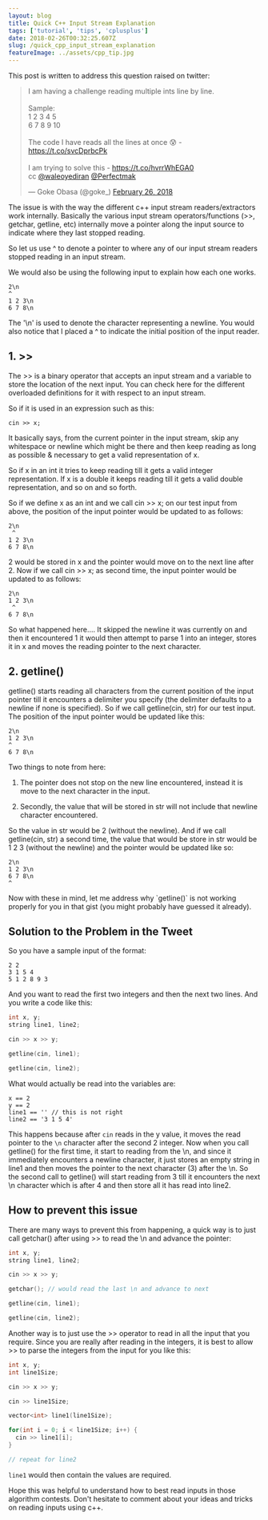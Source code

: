 ```yaml
---
layout: blog
title: Quick C++ Input Stream Explanation
tags: ['tutorial', 'tips', 'cplusplus']
date: 2018-02-26T00:32:25.607Z
slug: /quick_cpp_input_stream_explanation
featureImage: ../assets/cpp_tip.jpg
---
```


This post is written to address this question raised on twitter:

<blockquote class="twitter-tweet" data-lang="en"><p lang="en" dir="ltr">I am having a challenge reading multiple ints line by line.<br><br>Sample:<br>1 2 3 4 5<br>6 7 8 9 10<br><br>The code I have reads all the lines at once 😰  - <a href="https://t.co/svcDprbcPk">https://t.co/svcDprbcPk</a><br><br>I am trying to solve this - <a href="https://t.co/hvrrWhEGA0">https://t.co/hvrrWhEGA0</a> <br>cc <a href="https://twitter.com/waleoyediran?ref_src=twsrc%5Etfw">@waleoyediran</a> <a href="https://twitter.com/Perfectmak?ref_src=twsrc%5Etfw">@Perfectmak</a></p>&mdash; Goke Obasa (@goke_) <a href="https://twitter.com/goke_/status/968187808220372992?ref_src=twsrc%5Etfw">February 26, 2018</a></blockquote>

The issue is with the way the different c++ input stream readers/extractors work internally. Basically the various input stream operators/functions (>>, getchar, getline, etc) internally move a pointer along the input source to indicate where they last stopped reading.

So let us use ^ to denote a pointer to where any of our input stream readers stopped reading in an input stream.

We would also be using the following input to explain how each one works.

```
2\n
^
1 2 3\n
6 7 8\n
```

The '\n' is used to denote the character representing a newline. You would also notice that I placed a ^ to indicate the initial position of the input reader.

## 1. >>

The >> is a binary operator that accepts an input stream and a variable to store the location of the next input. You can check here for the different overloaded definitions for it with respect to an input stream.

So if it is used in an expression such as this:

```
cin >> x;
```

It basically says, from the current pointer in the input stream, skip any whitespace or newline which might be there and then keep reading as long as possible & necessary to get a valid representation of x.

So if x in an int it tries to keep reading till it gets a valid integer representation. If x is a double it keeps reading till it gets a valid double representation, and so on and so forth.

So if we define x as an int and we call cin >> x; on our test input from above, the position of the input pointer would be updated to as follows:

```
2\n
 ^
1 2 3\n
6 7 8\n
```

2 would be stored in x and the pointer would move on to the next line after 2. Now if we call cin >> x; as second time, the input pointer would be updated to as follows:

```
2\n
1 2 3\n
 ^
6 7 8\n
```

So what happened here…. It skipped the newline it was currently on and then it encountered 1 it would then attempt to parse 1 into an integer, stores it in x and moves the reading pointer to the next character.

## 2. getline()

getline() starts reading all characters from the current position of the input pointer till it encounters a delimiter you specify (the delimiter defaults to a newline if none is specified). So if we call getline(cin, str) for our test input. The position of the input pointer would be updated like this:

```
2\n
1 2 3\n
^
6 7 8\n
```

Two things to note from here:

1. The pointer does not stop on the new line encountered, instead it is move to the next character in the input.

2. Secondly, the value that will be stored in str will not include that newline character encountered.

So the value in str would be 2 (without the newline). And if we call getline(cin, str) a second time, the value that would be store in str would be 1 2 3 (without the newline) and the pointer would be updated like so:

```
2\n
1 2 3\n
6 7 8\n
^
```

Now with these in mind, let me address why \`getline()\` is not working properly for you in that gist (you might probably have guessed it already).

## Solution to the Problem in the Tweet

So you have a sample input of the format:

```
2 2
3 1 5 4
5 1 2 8 9 3
```

And you want to read the first two integers and then the next two lines. And you write a code like this:

```cpp
int x, y;
string line1, line2;

cin >> x >> y;

getline(cin, line1);

getline(cin, line2);
```
What would actually be read into the variables are:

```
x == 2
y == 2
line1 == '' // this is not right
line2 == '3 1 5 4'
```

This happens because after `cin` reads in the y value, it moves the read pointer to the `\n` character after the second 2 integer. Now when you call getline() for the first time, it start to reading from the \n, and since it immediately encounters a newline character, it just stores an empty string in line1 and then moves the pointer to the next character (3) after the \n. So the second call to getline() will start reading from 3 till it encounters the next \n character which is after 4 and then store all it has read into line2.

## How to prevent this issue

There are many ways to prevent this from happening, a quick way is to just call getchar() after using >> to read the \n and advance the pointer:

```cpp
int x, y;
string line1, line2;

cin >> x >> y;

getchar(); // would read the last \n and advance to next

getline(cin, line1);

getline(cin, line2);
```

Another way is to just use the >> operator to read in all the input that you require. Since you are really after reading in the integers, it is best to allow >> to parse the integers from the input for you like this:

```cpp
int x, y;
int line1Size;

cin >> x >> y;

cin >> line1Size;

vector<int> line1(line1Size);

for(int i = 0; i < line1Size; i++) {
  cin >> line1[i];
}

// repeat for line2
```

`line1` would then contain the values are required.

Hope this was helpful to understand how to best read inputs in those algorithm contests. Don't hesitate to comment about your ideas and tricks on reading inputs using c++.
